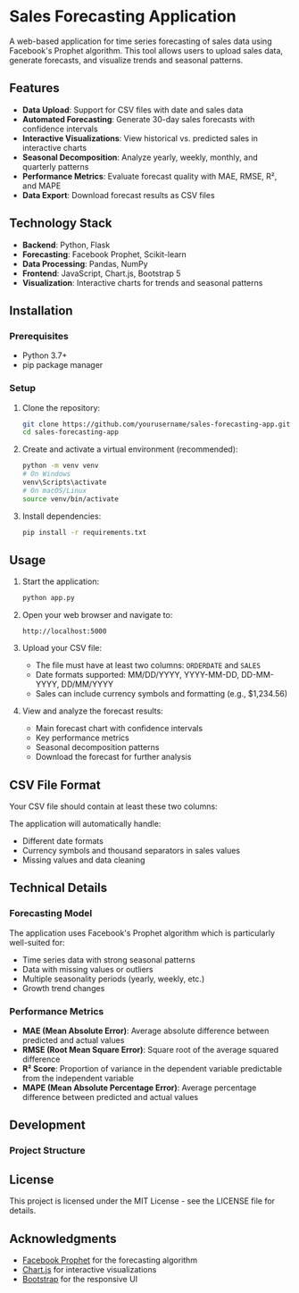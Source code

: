 # Sales Forecasting Application

A web-based application for time series forecasting of sales data using Facebook's Prophet algorithm. This tool allows users to upload sales data, generate forecasts, and visualize trends and seasonal patterns.

## Features

- **Data Upload**: Support for CSV files with date and sales data
- **Automated Forecasting**: Generate 30-day sales forecasts with confidence intervals
- **Interactive Visualizations**: View historical vs. predicted sales in interactive charts
- **Seasonal Decomposition**: Analyze yearly, weekly, monthly, and quarterly patterns
- **Performance Metrics**: Evaluate forecast quality with MAE, RMSE, R², and MAPE
- **Data Export**: Download forecast results as CSV files

## Technology Stack

- **Backend**: Python, Flask
- **Forecasting**: Facebook Prophet, Scikit-learn
- **Data Processing**: Pandas, NumPy
- **Frontend**: JavaScript, Chart.js, Bootstrap 5
- **Visualization**: Interactive charts for trends and seasonal patterns

## Installation

### Prerequisites
- Python 3.7+
- pip package manager

### Setup

1. Clone the repository:
   ```bash
   git clone https://github.com/yourusername/sales-forecasting-app.git
   cd sales-forecasting-app
   ```

2. Create and activate a virtual environment (recommended):
   ```bash
   python -m venv venv
   # On Windows
   venv\Scripts\activate
   # On macOS/Linux
   source venv/bin/activate
   ```

3. Install dependencies:
   ```bash
   pip install -r requirements.txt
   ```

## Usage

1. Start the application:
   ```bash
   python app.py
   ```

2. Open your web browser and navigate to:
   ```
   http://localhost:5000
   ```

3. Upload your CSV file:
   - The file must have at least two columns: `ORDERDATE` and `SALES`
   - Date formats supported: MM/DD/YYYY, YYYY-MM-DD, DD-MM-YYYY, DD/MM/YYYY
   - Sales can include currency symbols and formatting (e.g., $1,234.56)

4. View and analyze the forecast results:
   - Main forecast chart with confidence intervals
   - Key performance metrics
   - Seasonal decomposition patterns
   - Download the forecast for further analysis

## CSV File Format

Your CSV file should contain at least these two columns:

The application will automatically handle:
- Different date formats
- Currency symbols and thousand separators in sales values
- Missing values and data cleaning

## Technical Details

### Forecasting Model

The application uses Facebook's Prophet algorithm which is particularly well-suited for:
- Time series data with strong seasonal patterns
- Data with missing values or outliers
- Multiple seasonality periods (yearly, weekly, etc.)
- Growth trend changes

### Performance Metrics

- **MAE (Mean Absolute Error)**: Average absolute difference between predicted and actual values
- **RMSE (Root Mean Square Error)**: Square root of the average squared difference
- **R² Score**: Proportion of variance in the dependent variable predictable from the independent variable
- **MAPE (Mean Absolute Percentage Error)**: Average percentage difference between predicted and actual values

## Development

### Project Structure

## License

This project is licensed under the MIT License - see the LICENSE file for details.

## Acknowledgments

- [Facebook Prophet](https://facebook.github.io/prophet/) for the forecasting algorithm
- [Chart.js](https://www.chartjs.org/) for interactive visualizations
- [Bootstrap](https://getbootstrap.com/) for the responsive UI
